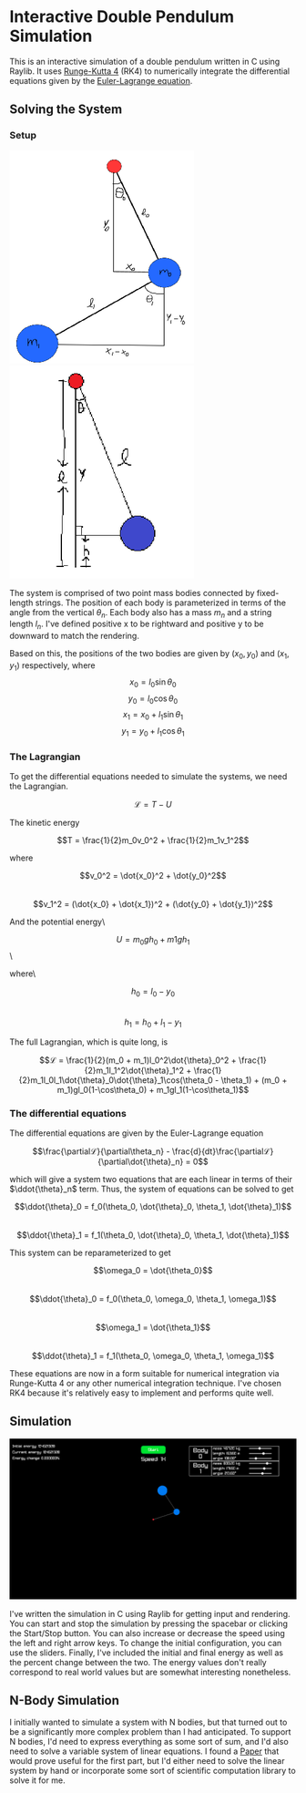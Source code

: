 # Interactive Double Pendulum Simulation

This is an interactive simulation of a double pendulum written in C using Raylib. It uses [Runge-Kutta 4](https://en.wikipedia.org/wiki/Runge%E2%80%93Kutta_methods) (RK4) to numerically integrate the differential equations given by the [Euler-Lagrange equation](https://en.wikipedia.org/wiki/Euler%E2%80%93Lagrange_equation).

## Solving the System

### Setup

![Double Pendulum Diagram](/Drawing.png) 
![Height Diagram](/Drawing2.png) 

The system is comprised of two point mass bodies connected by fixed-length strings. The position of each body is parameterized in terms of the angle from the vertical $\theta_n$. Each body also has a mass $m_n$ and a string length $l_n$. I've defined positive x to be rightward and positive y to be downward to match the rendering.

Based on this, the positions of the two bodies are given by $(x_0, y_0)$ and $(x_1, y_1)$ respectively, where
$$x_0 = l_0\sin\theta_0$$
$$y_0 = l_0\cos\theta_0$$
$$x_1 = x_0 + l_1\sin\theta_1$$
$$y_1 = y_0 + l_1\cos\theta_1$$

### The Lagrangian

To get the differential equations needed to simulate the systems, we need the Lagrangian.

$$ℒ = T - U$$

The kinetic energy

$$T = \frac{1}{2}m_0v_0^2 + \frac{1}{2}m_1v_1^2$$

where

$$v_0^2 = \dot{x_0}^2 + \dot{y_0}^2$$\
$$v_1^2 = (\dot{x_0} + \dot{x_1})^2 + (\dot{y_0} + \dot{y_1})^2$$

And the potential energy\

$$U = m_0gh_0 + m1gh_1$$\

where\

$$h_0 = l_0 - y_0$$\
$$h_1 = h_0 + l_1 - y_1$$

The full Lagrangian, which is quite long, is

$$ℒ = \frac{1}{2}(m_0 + m_1)l_0^2\dot{\theta}_0^2 + \frac{1}{2}m_1l_1^2\dot{\theta}_1^2 + \frac{1}{2}m_1l_0l_1\dot{\theta}_0\dot{\theta}_1\cos(\theta_0 - \theta_1) + (m_0 + m_1)gl_0(1-\cos\theta_0) + m_1gl_1(1-\cos\theta_1)$$

### The differential equations

The differential equations are given by the Euler-Lagrange equation

$$\frac{\partialℒ}{\partial\theta_n} - \frac{d}{dt}\frac{\partialℒ}{\partial\dot{\theta}_n} = 0$$

which will give a system two equations that are each linear in terms of their $\ddot{\theta}_n$ term. Thus, the system of equations can be solved to get

$$\ddot{\theta}_0 = f_0(\theta_0, \dot{\theta}_0, \theta_1, \dot{\theta}_1)$$\
$$\ddot{\theta}_1 = f_1(\theta_0, \dot{\theta}_0, \theta_1, \dot{\theta}_1)$$

This system can be reparameterized to get

$$\omega_0 = \dot{\theta_0}$$\
$$\ddot{\theta}_0 = f_0(\theta_0, \omega_0, \theta_1, \omega_1)$$\
$$\omega_1 = \dot{\theta_1}$$\
$$\ddot{\theta}_1 = f_1(\theta_0, \omega_0, \theta_1, \omega_1)$$

These equations are now in a form suitable for numerical integration via Runge-Kutta 4 or any other numerical integration technique. I've chosen RK4 because it's relatively easy to implement and performs quite well.

## Simulation

![Simulation](/sim.png) 

I've written the simulation in C using Raylib for getting input and rendering. You can start and stop the simulation by pressing the spacebar or clicking the Start/Stop button. You can also increase or decrease the speed using the left and right arrow keys. To change the initial configuration, you can use the sliders. Finally, I've included the initial and final energy as well as the percent change between the two. The energy values don't really correspond to real world values but are somewhat interesting nonetheless.


## N-Body Simulation

I initially wanted to simulate a system with N bodies, but that turned out to be a significantly more complex problem than I had anticipated. To support N bodies, I'd need to express everything as some sort of sum, and I'd also need to solve a variable system of linear equations. I found a [Paper](https://arxiv.org/abs/1910.12610) that would prove useful for the first part, but I'd either need to solve the linear system by hand or incorporate some sort of scientific computation library to solve it for me. 

